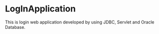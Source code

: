 # LogInApplication
This is login web application developed by using JDBC, Servlet and Oracle Database.
